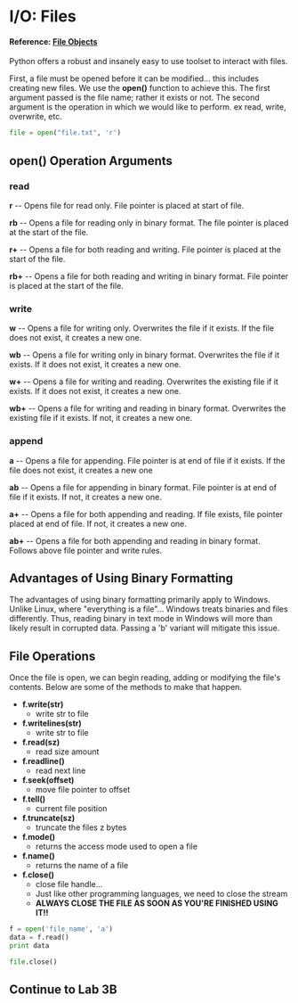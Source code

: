 # I/O: Files

#### Reference: [File Objects](https://docs.python.org/2.7/library/stdtypes.html#bltin-file-objects)

Python offers a robust and insanely easy to use toolset to interact with files.

First, a file must be opened before it can be modified... this includes creating new files. We use the **open\(\)** function to achieve this. The first argument passed is the file name; rather it exists or not. The second argument is the operation in which we would like to perform. ex read, write, overwrite, etc.

```python
file = open("file.txt", 'r')
```

## open\(\) Operation Arguments

### read

**r** -- Opens file for read only. File pointer is placed at start of file.

**rb** -- Opens a file for reading only in binary format. The file pointer is placed at the start of the file.

**r+** -- Opens a file for both reading and writing. File pointer is placed at the start of the file.

**rb+** -- Opens a file for both reading and writing in binary format. File pointer is placed at the start of the file.

### write

**w** -- Opens a file for writing only. Overwrites the file if it exists. If the file does not exist, it creates a new one.

**wb** -- Opens a file for writing only in binary format. Overwrites the file if it exists. If it does not exist, it creates a new one.

**w+** -- Opens a file for writing and reading. Overwrites the existing file if it exists. If it does not exist, it creates a new one.

**wb+** -- Opens a file for writing and reading in binary format. Overwrites the existing file if it exists. If not, it creates a new one.

### append

**a** -- Opens a file for appending. File pointer is at end of file if it exists. If the file does not exist, it creates a new one

**ab** -- Opens a file for appending in binary format. File pointer is at end of file if it exists. If not, it creates a new one.

**a+** -- Opens a file for both appending and reading. If file exists, file pointer placed at end of file. If not, it creates a new one.

**ab+** -- Opens a file for both appending and reading in binary format. Follows above file pointer and write rules.

## Advantages of Using Binary Formatting

The advantages of using binary formatting primarily apply to Windows. Unlike Linux, where "everything is a file"... Windows treats binaries and files differently. Thus, reading binary in text mode in Windows will more than likely result in corrupted data. Passing a 'b' variant will mitigate this issue.

## File Operations

Once the file is open, we can begin reading, adding or modifying the file's contents. Below are some of the methods to make that happen.

* **f.write\(str\)**
  * write str to file​
* **f.writelines\(str\)**
  * write str to file​
* **f.read\(sz\)**
  * read size amount​
* **f.readline\(\)**
  * read next line​
* **f.seek\(offset\)**
  * move file pointer to offset​
* **f.tell\(\)**
  * current file position​
* **f.truncate\(sz\)**
  * truncate the files z bytes​
* **f.mode\(\)**
  * returns the access mode used to open a file
* **f.name\(\)**
  * returns the name of a file
* **f.close\(\)**
  * close file handle​... 
  * Just like other programming languages, we need to close the stream
  * **ALWAYS CLOSE THE FILE AS SOON AS YOU'RE FINISHED USING IT!!**

```python
f = open('file_name', 'a')
data = f.read()
print data

file.close()
```  



## Continue to Lab 3B  




